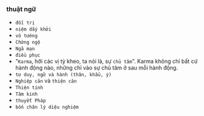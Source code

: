 
### thuật ngữ
- `đối trị`
- `niệm dấy khởi`
- `vô tướng`
- `Chứng ngộ`
- `Ngã mạn`
- `điều phục`
- "`Karma`, hỡi các vị tỳ kheo, ta nói là, sự `chủ tâm`". Karma không chỉ bất cứ hành động nào, những chỉ vào sự chủ tâm ở sau mỗi hành động.
-  `tư duy, ngữ và hành (thân, khẩu, ý)`
- `Nghiệp căn` và `thiện căn`
- `Thiện tính`
- `Tâm kinh`
- `thuyết Pháp`
- `bốn chân lý diệu nghiệm`


